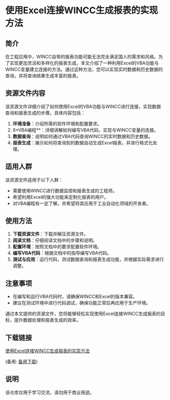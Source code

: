 # 使用Excel连接WINCC生成报表的实现方法

## 简介
在工程应用中，WINCC自带的报表功能可能无法完全满足国人的需求和风格。为了实现更加灵活和多样化的报表生成，本文介绍了一种利用Excel的VBA功能与WINCC变量建立连接的方法。通过这种方法，您可以实现实时数据和历史数据的查询，并将查询结果生成丰富的报表。

## 资源文件内容
该资源文件详细介绍了如何使用Excel的VBA功能与WINCC进行连接，实现数据查询和报表生成的步骤。具体内容包括：

1. **环境准备**：介绍所需的软件环境和配置要求。
2. 8*VBA编程**：详细讲解如何编写VBA代码，实现与WINCC变量的连接。
3. **数据查询**：说明如何通过VBA代码查询WINCC的实时数据和历史数据。
4. **报表生成**：展示如何将查询到的数据自动生成Excel报表，并进行格式化处理。

## 适用人群
该资源文件适用于以下人群：

- 需要使用WINCC进行数据监控和报表生成的工程师。
- 希望利用Excel的强大功能来定制化报表的用户。
- 对VBA编程有一定了解，并希望将其应用于工业自动化领域的开发者。

## 使用方法
1. **下载资源文件**：下载并解压资源文件。
2. **阅读文档**：仔细阅读文档中的步骤和说明。
3. **配置环境**：按照文档中的要求配置软件环境。
4. **编写VBA代码**：根据文档中的指导编写VBA代码。
5. **测试与应用**：运行代码，测试数据查询和报表生成功能，并根据实际需求进行调整。

## 注意事项
- 在编写和运行VBA代码时，请确保WINCC和Excel的版本兼容。
- 建议在测试环境中进行代码调试，确保功能正常后再应用于生产环境。

通过本文提供的资源文件，您将能够轻松实现使用Excel连接WINCC生成报表的目标，提升数据处理和报表生成的效率。

## 下载链接
[使用Excel连接WINCC生成报表的实现方法](https://pan.quark.cn/s/913c2d921d72) 

(备用: [备用下载](https://pan.baidu.com/s/11Vdtmzp3R7DooyT-0NIpsQ?pwd=1234))

## 说明

该仓库仅用于学习交流，请勿用于商业用途。
